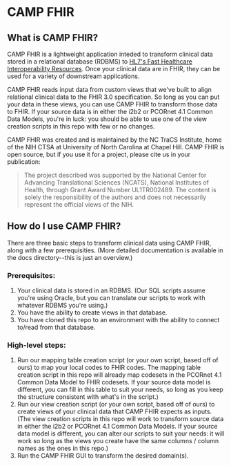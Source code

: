 # CAMP FHIR

## What is CAMP FHIR?

CAMP FHIR is a lightweight application inteded to transform clinical data stored in a relational database (RDBMS) to [HL7's Fast Healthcare Interoperability Resources](http://hl7.org/fhir/index.html). Once your clinical data are in FHIR, they can be used for a variety of downstream applications. 

CAMP FHIR reads input data from custom views that we've built to align relational clinical data to the FHIR 3.0 specification. So long as you can put your data in these views, you can use CAMP FHIR to transform those data to FHIR. If your source data is in either the i2b2 or PCORnet 4.1 Common Data Models, you're in luck: you should be able to use one of the view creation scripts in this repo with few or no changes. 

CAMP FHIR was created and is maintained by the NC TraCS Institute, home of the NIH CTSA at University of North Carolina at Chapel Hill. CAMP FHIR is open source, but if you use it for a project, please cite us in your publication:
>The project described was supported by the National Center for Advancing Translational Sciences (NCATS), National Institutes of Health, through Grant Award Number UL1TR002489. The content is solely the responsibility of the authors and does not necessarily represent the official views of the NIH.

## How do I use CAMP FHIR?
There are three basic steps to transform clinical data using CAMP FHIR, along with a few prerequisities. (More detailed documentation is available in the docs directory--this is just an overview.)

### Prerequisites:
1. Your clinical data is stored in an RDBMS. (Our SQL scripts assume you're using Oracle, but you can translate our scripts to work with whatever RDBMS you're using.)
2. You have the ability to create views in that database.
3. You have cloned this repo to an environment with the ability to connect to/read from that database.

### High-level steps:
1. Run our mapping table creation script (or your own script, based off of ours) to map your local codes to FHIR codes. The mapping table creation script in this repo will already map codesets in the PCORnet 4.1 Common Data Model to FHIR codesets. If your source data model is different, you can fill in this table to suit your needs, so long as you keep the structure consistent with what's in the script.)
2. Run our view creation script (or your own script, based off of ours) to create views of your clinical data that CAMP FHIR expects as inputs. (The view creation scripts in this repo will work to transform source data in either the i2b2 or PCORnet 4.1 Common Data Models. If your source data model is different, you can alter our scripts to suit your needs: it will work so long as the views you create have the same columns / column names as the ones in this repo.)
3. Run the CAMP FHIR GUI to transform the desired domain(s).